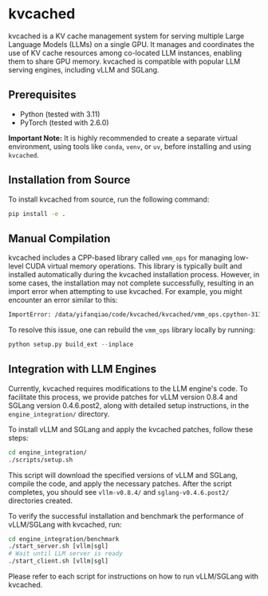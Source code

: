 # kvcached

kvcached is a KV cache management system for serving multiple Large Language Models (LLMs) on a single GPU. It manages and coordinates the use of KV cache resources among co-located LLM instances, enabling them to share GPU memory. kvcached is compatible with popular LLM serving engines, including vLLM and SGLang.

## Prerequisites

* Python (tested with 3.11)
* PyTorch (tested with 2.6.0)

**Important Note:** It is highly recommended to create a separate virtual environment, using tools like `conda`, `venv`, or `uv`, before installing and using `kvcached`.

## Installation from Source

To install kvcached from source, run the following command:
```bash
pip install -e .
```

## Manual Compilation

kvcached includes a CPP-based library called `vmm_ops` for managing low-level CUDA virtual memory operations. This library is typically built and installed automatically during the kvcached installation process. However, in some cases, the installation may not complete successfully, resulting in an import error when attempting to use kvcached. For example, you might encounter an error similar to this:

```txt
ImportError: /data/yifanqiao/code/kvcached/kvcached/vmm_ops.cpython-311-x86_64-linux-gnu.so: undefined symbol: _ZNK2at10TensorBase4nameB5cxx11Ev
```

To resolve this issue, one can rebuild the `vmm_ops` library locally by running:

```python
python setup.py build_ext --inplace
```

## Integration with LLM Engines

Currently, kvcached requires modifications to the LLM engine's code. To facilitate this process, we provide patches for vLLM version 0.8.4 and SGLang version 0.4.6.post2, along with detailed setup instructions, in the `engine_integration/` directory.

To install vLLM and SGLang and apply the kvcached patches, follow these steps:

```bash
cd engine_integration/
./scripts/setup.sh
```

This script will download the specified versions of vLLM and SGLang, compile the code, and apply the necessary patches. After the script completes, you should see `vllm-v0.8.4/` and `sglang-v0.4.6.post2/` directories created.

To verify the successful installation and benchmark the performance of vLLM/SGLang with kvcached, run:

```bash
cd engine_integration/benchmark
./start_server.sh [vllm|sgl]
# Wait until LLM server is ready
./start_client.sh [vllm|sgl]
```

Please refer to each script for instructions on how to run vLLM/SGLang with kvcached.